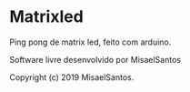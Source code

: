 # Matrixled
Ping pong de matrix led, feito com arduino.

Software livre desenvolvido por MisaelSantos 

Copyright (c) 2019 MisaelSantos.
